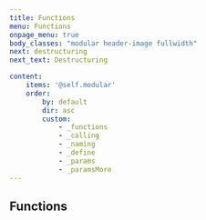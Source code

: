 ```yaml
---
title: Functions
menu: Functions
onpage_menu: true
body_classes: "modular header-image fullwidth"
next: destructuring
next_text: Destructuring

content:
    items: '@self.modular'
    order:
        by: default
        dir: asc
        custom:
            - _functions
            - _calling
            - _naming
            - _define
            - _params
            - _paramsMore
---
```


## Functions
